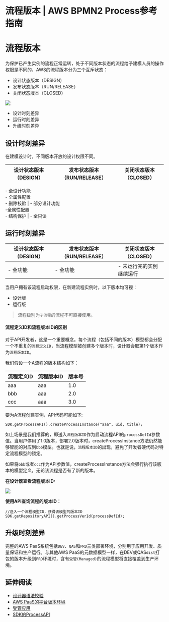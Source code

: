 # 流程版本 | AWS BPMN2 Process参考指南

# 流程版本

为保护已产生实例的流程正常运转，处于不同版本状态的流程给予建模人员的操作权限是不同的，AWS的流程版本分为三个互斥状态：

  * 设计状态版本（DESIGN）
  * 发布状态版本（RUN/RELEASE）
  * 关闭状态版本（CLOSED）

![](https://docs.awspaas.com/reference-guide/aws-paas-process-reference-guide/process_designer/41.png)

  * 设计时刻差异
  * 运行时刻差异
  * 升级时刻差异

## 设计时刻差异

在建模设计时，不同版本开放的设计权限不同。

设计状态版本（DESIGN） | 发布状态版本（RUN/RELEASE） | 关闭状态版本（CLOSED）  
---|---|---  
\- 全设计功能  
\- 全属性配置  
\- 删除校验 | \- 部分设计功能  
-全属性配置  
\- 结构保护 | \- 全只读  
  
## 运行时刻差异

设计状态版本（DESIGN） | 发布状态版本（RUN/RELEASE） | 关闭状态版本（CLOSED）  
---|---|---  
\- 全功能 | \- 全功能 | \- 未运行完的实例继续运行  
  
当用户拥有该流程启动权限，在新建流程实例时，以下版本均可视：

  * 设计版
  * 运行版

> 流程级别为`子流程`的流程不可直接使用。

#### 流程定义ID和流程版本ID的区别

对于API开发者，这是一个重要概念。每个流程（包括不同的版本）模型都会分配一个不重复的`流程定义ID`，当流程模型被创建多个版本时，设计器会取第1个版本作为`流程版本ID`。

我们假设一个A流程的版本结构如下：

流程定义ID | 流程版本ID | 版本号  
---|---|---  
aaa | aaa | 1.0  
bbb | aaa | 2.0  
ccc | aaa | 3.0  
  
要为A流程创建实例，API代码可能如下:
    
    
    SDK.getProcessAPI().createProcessInstance("aaa", uid, title);
    

如上场景是我们推荐的，即送入`流程版本ID`作为启动流程API的`processDefId`参数值。当用户停用了1.0版本，部署2.0版本时，createProcessInstance方法仍然能够智能的对应到`bbb`模型。也就是说，`流程版本ID`的出现，避免了开发者硬代码对特定流程模型的锁定。

如果将`bbb`或者`ccc`作为API参数值，createProcessInstance方法会强行执行该版本的模型定义，无论该流程是否有了新的版本。

**在设计器查看流程版本ID:**

![](https://docs.awspaas.com/reference-guide/aws-paas-process-reference-guide/process_designer/42.png)

**使用API查询流程的版本ID：**
    
    
    //送入一个流程模型ID，获得该模型的版本ID
    SDK.getRepositoryAPI().getProcessVerId(processDefId);
    

## 升级时刻差异

完整的AWS PaaS系统包括`DEV`、`QAS`和`PRD`三类部署环境，分别用于应用开发、质量保证和生产运行。与其他AWS PaaS的元数据模型一样，在DEV或QAS`dist`打包的版本升级到`PRD`环境时，含有`受管(Managed)`的流程模型将直接覆盖到生产环境。

## 延伸阅读

  * [设计器语法校验](<semantics_validate.html>)
  * [AWS PaaS的平台版本环境](<https://docs.awspaas.com/reference-guide/aws-paas-env-guide/version/README.html>)
  * [受管应用](<https://docs.awspaas.com/reference-guide/aws-paas-env-guide/managed/README.html>)
  * [SDK的ProcessAPI](<https://docs.awspaas.com/api/aws-api-javadoc/com/actionsoft/sdk/local/api/ProcessAPI.html>)